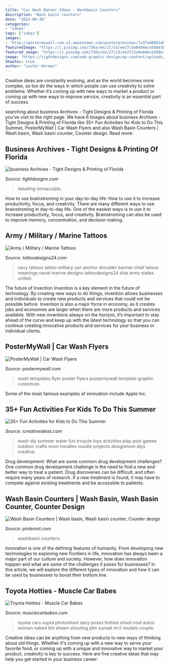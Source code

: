 ```yaml
---
title: "Car Wash Banner Ideas - Washbasin Counters"
description: "Wash basin counters"
date: "2022-09-30"
categories:
- "ideas"
tags: ["ideas"]
images:
- "http://postermywall.com.s3.amazonaws.com/posterpreviews/7a37a46061d68cac0c127f2d0edc7788_screen.jpg?ts=1414297349"
featuredImage: "https://i.pinimg.com/736x/ee/27/c5/ee27c5a0e84ece588e3bdf68bb6eb2e2.jpg"
featured_image: "https://i.pinimg.com/736x/ee/27/c5/ee27c5a0e84ece588e3bdf68bb6eb2e2.jpg"
image: "https://tightdesigns.com/web-graphic-design/wp-content/uploads/2011/05/immaculate-flyer-back.jpg"
ShowToc: true
author: "Lester Herman"
---
```



Creative ideas are constantly evolving, and as the world becomes more complex, so too do the ways in which people can use creativity to solve problems. Whether it’s coming up with new ways to market a product or coming up with new ways to improve service, creativity is an essential part of success.

	

		
searching about business Archives - Tight Designs &amp; Printing of Florida you've visit to the right page. We have 6 Images about business Archives - Tight Designs &amp; Printing of Florida like 35+ Fun Activities for Kids to Do This Summer, PosterMyWall | Car Wash Flyers and also Wash Basin Counters | Wash basin, Wash basin counter, Counter design. Read more:
		
    
## Business Archives - Tight Designs &amp; Printing Of Florida

<img loading=lazy src="https://tightdesigns.com/web-graphic-design/wp-content/uploads/2011/05/immaculate-flyer-back.jpg" onerror="this.onerror=null;this.src='https://tse3.mm.bing.net/th?id=OIP.xxOKTjzxnkTd3L93eAsozgHaKX&amp;pid=15.1';" alt="business Archives - Tight Designs &amp; Printing of Florida">

_Source: tightdesigns.com_

>detailing immaculate. 

	

How to use brainstroming in your day-to-day life: How to use it to increase productivity, focus, and creativity.
There are many different ways to use brainstroming in day-to-day life. One of the easiest ways is to use it to increase productivity, focus, and creativity. Brainstroming can also be used to improve memory, concentration, and decision making.

    
## Army / Military / Marine Tattoos

<img loading=lazy src="http://www.tattoodesigns24.com/wp-content/uploads/2015/01/USN-Banner-And-Navy-Tattoo-On-Shoulder.jpg" onerror="this.onerror=null;this.src='https://tse2.mm.bing.net/th?id=OIP.798WUkyEWEL61PI1uaXq8gHaJ4&amp;pid=15.1';" alt="Army / Military / Marine Tattoos">

_Source: tattoodesigns24.com_

>navy tattoos tattoo military usn anchor shoulder banner chief tatoos meanings naval marine designs tattoodesigns24 ship army states united. 

	

The future of Invention
Invention is a key element in the future of technology. By creating new ways to do things, invention allows businesses and individuals to create new products and services that could not be possible before. Invention is also a major force in economy, as it creates jobs and economies are larger when there are more products and services available. With new inventions always on the horizon, it’s important to stay ahead of the curve and keep up with the latest technology so that you can continue creating innovative products and services for your business or individual clients.

    
## PosterMyWall | Car Wash Flyers

<img loading=lazy src="http://postermywall.com.s3.amazonaws.com/posterpreviews/7a37a46061d68cac0c127f2d0edc7788_screen.jpg?ts=1414297349" onerror="this.onerror=null;this.src='https://tse3.mm.bing.net/th?id=OIP.S1LZ_WoCr9r4mXYwcE3U9AAAAA&amp;pid=15.1';" alt="PosterMyWall | Car Wash Flyers">

_Source: postermywall.com_

>wash templates flyer poster flyers postermywall template graphic customize. 

	

Some of the most famous examples of innovation include Apple Inc.

    
## 35+ Fun Activities For Kids To Do This Summer

<img loading=lazy src="https://www.icreativeideas.com/wp-content/uploads/2014/06/FunSummerActivitiesforKids23.jpg" onerror="this.onerror=null;this.src='https://tse1.mm.bing.net/th?id=OIP.CUnq2nhA8mplJmaWsMV8cAHaLv&amp;pid=15.1';" alt="35+ Fun Activities for Kids to Do This Summer">

_Source: icreativeideas.com_

>wash diy summer water fun tricycle toys activities play pool games outdoor crafts mom noodles noodle projects designmom diys creative. 

	

Drug development: What are some common drug development challenges?
One common drug development challenge is the need to find a new and better way to treat a patient. Drug discoveries can be difficult, and often require many years of research. If a new treatment is found, it may have to compete against existing treatments and be accessible to patients.

    
## Wash Basin Counters | Wash Basin, Wash Basin Counter, Counter Design

<img loading=lazy src="https://i.pinimg.com/736x/ee/27/c5/ee27c5a0e84ece588e3bdf68bb6eb2e2.jpg" onerror="this.onerror=null;this.src='https://tse4.mm.bing.net/th?id=OIP.4bRvnZQFuO16of4r6iqBLAHaLG&amp;pid=15.1';" alt="Wash Basin Counters | Wash basin, Wash basin counter, Counter design">

_Source: pinterest.com_

>washbasin counters. 

	

Innovation is one of the defining features of humanity. From developing new technologies to exploring new frontiers in life, innovation has always been a major part of our culture and society. However, how does innovation happen and what are some of the challenges it poses for businesses? In this article, we will explore the different types of innovation and how it can be used by businesses to boost their bottom line.

    
## Toyota Hotties - Muscle Car Babes

<img loading=lazy src="http://www.musclecarbabes.com/toyota_hottie_0005.jpg" onerror="this.onerror=null;this.src='https://tse1.mm.bing.net/th?id=OIP.ZxwNCnZno7uPY7hChfFDRwHaLH&amp;pid=15.1';" alt="Toyota Hotties - Muscle Car Babes">

_Source: musclecarbabes.com_

>toyota cars supra photoshoot sexy poses hotties shoot cool autos woman naked tint dream shooting jdm sunset mr2 models couple. 

	

Creative ideas can be anything from new products to new ways of thinking about old things. Whether it's coming up with a new way to serve your favorite food, or coming up with a unique and innovative way to market your product, creativity is key to success. Here are five creative ideas that may help you get started in your business career: 


